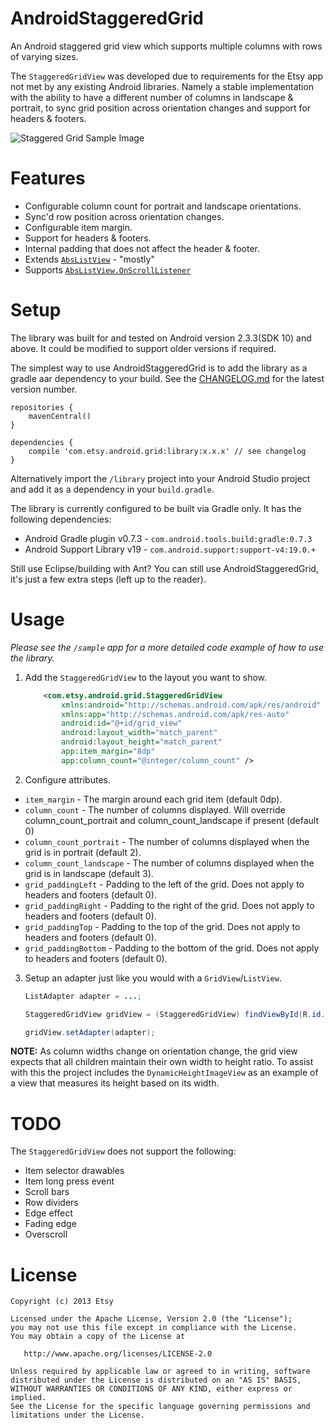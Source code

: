 AndroidStaggeredGrid
=====================

An Android staggered grid view which supports multiple columns with rows of varying sizes.

The `StaggeredGridView` was developed due to requirements for the Etsy app not met by any existing Android libraries.
Namely a stable implementation with the ability to have a different number of columns in landscape & portrait,
to sync grid position across orientation changes and support for headers & footers.

![Staggered Grid Sample Image][1]

Features
=====

 * Configurable column count for portrait and landscape orientations.
 * Sync'd row position across orientation changes.
 * Configurable item margin.
 * Support for headers & footers.
 * Internal padding that does not affect the header & footer.
 * Extends [`AbsListView`](http://developer.android.com/reference/android/widget/AbsListView.html) - "mostly"
 * Supports [`AbsListView.OnScrollListener`](http://developer.android.com/reference/android/widget/AbsListView.OnScrollListener.html)

Setup
=====

The library was built for and tested on Android version 2.3.3(SDK 10) and above. It could be modified to support older versions if required.

The simplest way to use AndroidStaggeredGrid is to add the library as a gradle aar dependency to your build. See the [CHANGELOG.md](https://github.com/etsy/AndroidStaggeredGrid/blob/master/CHANGELOG.md) for the latest version number.

```
repositories {
    mavenCentral()
}

dependencies {
    compile 'com.etsy.android.grid:library:x.x.x' // see changelog
}
```

Alternatively import the `/library` project into your Android Studio project and add it as a dependency in your `build.gradle`.

The library is currently configured to be built via Gradle only. It has the following dependencies:

 * Android Gradle plugin v0.7.3 - `com.android.tools.build:gradle:0.7.3`
 * Android Support Library v19 - `com.android.support:support-v4:19.0.+`

Still use Eclipse/building with Ant? You can still use AndroidStaggeredGrid, it's just a few extra steps (left up to the reader).

Usage
=====

*Please see the `/sample` app for a more detailed code example of how to use the library.*

1. Add the `StaggeredGridView` to the layout you want to show.
    ```xml
        <com.etsy.android.grid.StaggeredGridView
            xmlns:android="http://schemas.android.com/apk/res/android"
            xmlns:app="http://schemas.android.com/apk/res-auto"
            android:id="@+id/grid_view"
            android:layout_width="match_parent"
            android:layout_height="match_parent"
            app:item_margin="8dp"
            app:column_count="@integer/column_count" />
    ```
2. Configure attributes.
 * `item_margin` - The margin around each grid item (default 0dp).
 * `column_count` - The number of columns displayed. Will override column_count_portrait and column_count_landscape if present (default 0)
 * `column_count_portrait` - The number of columns displayed when the grid is in portrait (default 2).
 * `column_count_landscape` - The number of columns displayed when the grid is in landscape (default 3).
 * `grid_paddingLeft` - Padding to the left of the grid. Does not apply to headers and footers (default 0).
 * `grid_paddingRight` - Padding to the right of the grid. Does not apply to headers and footers (default 0).
 * `grid_paddingTop` - Padding to the top of the grid. Does not apply to headers and footers (default 0).
 * `grid_paddingBottom` - Padding to the bottom of the grid. Does not apply to headers and footers (default 0).
3. Setup an adapter just like you would with a `GridView`/`ListView`.
    ```java
    ListAdapter adapter = ...;

    StaggeredGridView gridView = (StaggeredGridView) findViewById(R.id.grid_view);

    gridView.setAdapter(adapter);
    ```
**NOTE:**
As column widths change on orientation change, the grid view expects that all children
maintain their own width to height ratio. To assist with this the project includes the
`DynamicHeightImageView` as an example of a view that measures its height based on its width.

TODO
=====

The `StaggeredGridView` does not support the following:

 * Item selector drawables
 * Item long press event
 * Scroll bars
 * Row dividers
 * Edge effect
 * Fading edge
 * Overscroll

License
=======

    Copyright (c) 2013 Etsy

    Licensed under the Apache License, Version 2.0 (the "License");
    you may not use this file except in compliance with the License.
    You may obtain a copy of the License at

       http://www.apache.org/licenses/LICENSE-2.0

    Unless required by applicable law or agreed to in writing, software
    distributed under the License is distributed on an "AS IS" BASIS,
    WITHOUT WARRANTIES OR CONDITIONS OF ANY KIND, either express or implied.
    See the License for the specific language governing permissions and
    limitations under the License.

[1]: http://f.cl.ly/items/2z1B0Y0M0G0O2k1l3J03/Trending.png
